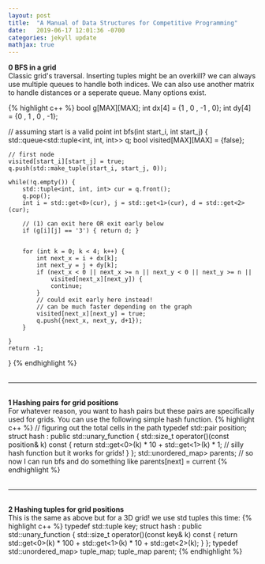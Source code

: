 ```yaml
---
layout: post
title:  "A Manual of Data Structures for Competitive Programming"
date:   2019-06-17 12:01:36 -0700
categories: jekyll update
mathjax: true
---
```

<b>0 BFS in a grid</b>
<br>
Classic grid's traversal. Inserting tuples might be an overkill? we can always use multiple queues to handle both indices. We can also use another matrix to handle distances or a seperate queue. Many options exist.

{% highlight c++ %}
bool g[MAX][MAX];
int dx[4] = {1 , 0 , -1 , 0};
int dy[4] = {0 , 1 , 0 , -1};

// assuming start is a valid point
int bfs(int start_i, int start_j) {
    std::queue<std::tuple<int, int, int>> q;
    bool visited[MAX][MAX] = {false};

    // first node
    visited[start_i][start_j] = true;
    q.push(std::make_tuple(start_i, start_j, 0));

    while(!q.empty()) {
        std::tuple<int, int, int> cur = q.front();
        q.pop();
        int i = std::get<0>(cur), j = std::get<1>(cur), d = std::get<2>(cur);

        // (1) can exit here OR exit early below
        if (g[i][j] == '3') { return d; }


        for (int k = 0; k < 4; k++) {
            int next_x = i + dx[k];
            int next_y = j + dy[k];
            if (next_x < 0 || next_x >= n || next_y < 0 || next_y >= n || 
				visited[next_x][next_y]) {
                continue;
            }
            // could exit early here instead! 
            // can be much faster depending on the graph
            visited[next_x][next_y] = true;
            q.push({next_x, next_y, d+1});
        }

    }
    return -1;
}
{% endhighlight %}
<br>
<br>
<hr>
<!------------------------------------------------------------------------------------>
<br>
<b>1 Hashing pairs for grid positions</b>
<br>
For whatever reason, you want to hash pairs but these pairs are specifically used for grids. You can use the following simple hash function. 
{% highlight c++ %}
// figuring out the total cells in the path
typedef std::pair<int, int> position;
struct hash : public std::unary_function<key_t, std::size_t> {
    std::size_t operator()(const position& k) const {
        return std::get<0>(k) * 10 + std::get<1>(k) * 1; // silly hash function but it works for grids!
    }
};
std::unordered_map<const position, position, hash,std::equal_to<position>> parents;
// so now I can run bfs and do something like parents[next] = current
{% endhighlight %}
<br>
<br>
<hr>
<!------------------------------------------------------------------------------------>
<br>
<b>2 Hashing tuples for grid positions</b>
<br>
This is the same as above but for a 3D grid! we use std tuples this time:
{% highlight c++ %}
typedef std::tuple<int, int, int> key;
struct hash : public std::unary_function<key_t, std::size_t> {
    std::size_t operator()(const key& k) const {
        return std::get<0>(k) * 100 + std::get<1>(k) * 10 + std::get<2>(k);
    }
};
typedef std::unordered_map<const key,key,hash,std::equal_to<key>> tuple_map;
tuple_map parent;
{% endhighlight %}
<br>
<br>

